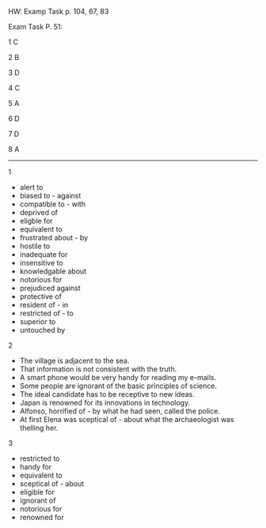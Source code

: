 HW: Examp Task p. 104, 67, 83

Exam Task P. 51:

1 C

2 B

3 D

4 C

5 A

6 D

7 D

8 A


---

1
- alert to
- biased to - against
- compatible to - with
- deprived of
- eligble for
- equivalent to
- frustrated about - by
- hostile to
- inadequate for
- insensitive to
- knowledgable about
- notorious for
- prejudiced against
- protective of 
- resident of - in
- restricted of - to
- superior to
- untouched by

2
- The village is adjacent to the sea.
- That information is not consistent with the truth.
- A smart phone would be very handy for reading my e-mails.
- Some people are ignorant of the basic principles of science.
- The ideal candidate has to be receptive to new ideas.
- Japan is renowned for its innovations in technology.
- Alfonso, horrified of - by what he had seen, called the police.
- At first Elena was sceptical of - about what the archaeologist was thelling her.

3
- restricted to
- handy for
- equivalent to
- sceptical of - about
- eligible for
- ignorant of
- notorious for
- renowned for